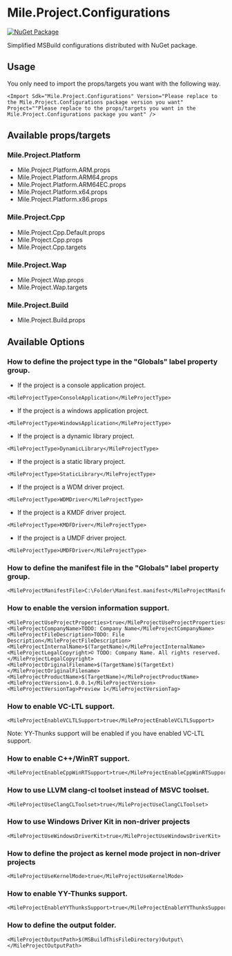 ﻿# Mile.Project.Configurations

[![NuGet Package](https://img.shields.io/nuget/vpre/Mile.Project.Configurations)](https://www.nuget.org/packages/Mile.Project.Configurations)

Simplified MSBuild configurations distributed with NuGet package.

## Usage

You only need to import the props/targets you want with the following way.

```
<Import Sdk="Mile.Project.Configurations" Version="Please replace to the Mile.Project.Configurations package version you want" Project=""Please replace to the props/targets you want in the Mile.Project.Configurations package you want" />
```

## Available props/targets

### Mile.Project.Platform

- Mile.Project.Platform.ARM.props
- Mile.Project.Platform.ARM64.props
- Mile.Project.Platform.ARM64EC.props
- Mile.Project.Platform.x64.props
- Mile.Project.Platform.x86.props

### Mile.Project.Cpp

- Mile.Project.Cpp.Default.props
- Mile.Project.Cpp.props
- Mile.Project.Cpp.targets
  
### Mile.Project.Wap

- Mile.Project.Wap.props
- Mile.Project.Wap.targets

### Mile.Project.Build

- Mile.Project.Build.props

## Available Options

### How to define the project type in the "Globals" label property group.

- If the project is a console application project.

```
<MileProjectType>ConsoleApplication</MileProjectType>
```

- If the project is a windows application project.

```
<MileProjectType>WindowsApplication</MileProjectType>
```

- If the project is a dynamic library project.

```
<MileProjectType>DynamicLibrary</MileProjectType>
```

- If the project is a static library project.

```
<MileProjectType>StaticLibrary</MileProjectType>
```

- If the project is a WDM driver project.

```
<MileProjectType>WDMDriver</MileProjectType>
```

- If the project is a KMDF driver project.

```
<MileProjectType>KMDFDriver</MileProjectType>
```

- If the project is a UMDF driver project.

```
<MileProjectType>UMDFDriver</MileProjectType>
```

### How to define the manifest file in the "Globals" label property group.

```
<MileProjectManifestFile>C:\Folder\Manifest.manifest</MileProjectManifestFile>
```

### How to enable the version information support.

```
<MileProjectUseProjectProperties>true</MileProjectUseProjectProperties>
<MileProjectCompanyName>TODO: Company Name</MileProjectCompanyName>
<MileProjectFileDescription>TODO: File Description</MileProjectFileDescription>
<MileProjectInternalName>$(TargetName)</MileProjectInternalName>
<MileProjectLegalCopyright>© TODO: Company Name. All rights reserved.</MileProjectLegalCopyright>
<MileProjectOriginalFilename>$(TargetName)$(TargetExt)</MileProjectOriginalFilename>
<MileProjectProductName>$(TargetName)</MileProjectProductName>
<MileProjectVersion>1.0.0.1</MileProjectVersion>
<MileProjectVersionTag>Preview 1</MileProjectVersionTag>
```

### How to enable VC-LTL support.

```
<MileProjectEnableVCLTLSupport>true</MileProjectEnableVCLTLSupport>
```

Note: YY-Thunks support will be enabled if you have enabled VC-LTL support.

### How to enable C++/WinRT support.

```
<MileProjectEnableCppWinRTSupport>true</MileProjectEnableCppWinRTSupport>
```

### How to use LLVM clang-cl toolset instead of MSVC toolset.

```
<MileProjectUseClangCLToolset>true</MileProjectUseClangCLToolset>
```

### How to use Windows Driver Kit in non-driver projects

```
<MileProjectUseWindowsDriverKit>true</MileProjectUseWindowsDriverKit>
```

### How to define the project as kernel mode project in non-driver projects

```
<MileProjectUseKernelMode>true</MileProjectUseKernelMode>
```

### How to enable YY-Thunks support.

```
<MileProjectEnableYYThunksSupport>true</MileProjectEnableYYThunksSupport>
```

### How to define the output folder.

```
<MileProjectOutputPath>$(MSBuildThisFileDirectory)Output\</MileProjectOutputPath>
```
